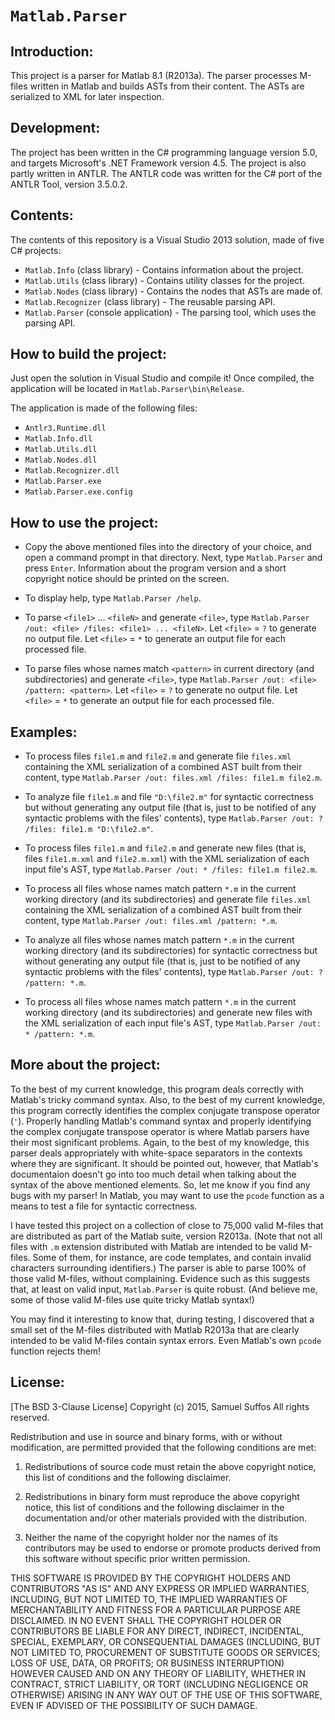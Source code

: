 # `Matlab.Parser` 

## Introduction: 

This project is a parser for Matlab 8.1 (R2013a). The parser processes M-files written in Matlab and builds ASTs from their content. The ASTs are serialized to XML for later inspection. 

## Development: 

The project has been written in the C# programming language version 5.0, and targets Microsoft's .NET Framework version 4.5. The project is also partly written in ANTLR. The ANTLR code was written for the C# port of the ANTLR Tool, version 3.5.0.2. 

## Contents: 

The contents of this repository is a Visual Studio 2013 solution, made of five C# projects: 
* `Matlab.Info` (class library) - Contains information about the project. 
* `Matlab.Utils` (class library) - Contains utility classes for the project. 
* `Matlab.Nodes` (class library) - Contains the nodes that ASTs are made of. 
* `Matlab.Recognizer` (class library) - The reusable parsing API. 
* `Matlab.Parser` (console application) - The parsing tool, which uses the parsing API. 

## How to build the project: 

Just open the solution in Visual Studio and compile it! Once compiled, the application will be located in `Matlab.Parser\bin\Release`. 

The application is made of the following files: 
* `Antlr3.Runtime.dll`
* `Matlab.Info.dll`
* `Matlab.Utils.dll` 
* `Matlab.Nodes.dll`
* `Matlab.Recognizer.dll` 
* `Matlab.Parser.exe` 
* `Matlab.Parser.exe.config` 

## How to use the project: 

* Copy the above mentioned files into the directory of your choice, and open a command prompt in that directory. Next, type `Matlab.Parser` and press `Enter`. Information about the program version and a short copyright notice should be printed on the screen. 

* To display help, type `Matlab.Parser /help`. 

* To parse `<file1>` ... `<fileN>` and generate `<file>`, type `Matlab.Parser /out: <file> /files: <file1> ... <fileN>`. Let `<file>` = `?` to generate no output file. Let `<file>` = `*` to generate an output file for each processed file. 

* To parse files whose names match `<pattern>` in current directory (and subdirectories) and generate `<file>`, type `Matlab.Parser /out: <file> /pattern: <pattern>`. Let `<file>` = `?` to generate no output file. Let `<file>` = `*` to generate an output file for each processed file.  

## Examples: 

* To process files `file1.m` and `file2.m` and generate file `files.xml` containing the XML serialization of a combined AST built from their content, type `Matlab.Parser /out: files.xml /files: file1.m file2.m`. 

* To analyze file `file1.m` and file `"D:\file2.m"` for syntactic correctness but without generating any output file (that is, just to be notified of any syntactic problems with the files' contents), type `Matlab.Parser /out: ? /files: file1.m "D:\file2.m"`. 

* To process files `file1.m` and `file2.m` and generate new files (that is, files `file1.m.xml` and `file2.m.xml`) with the XML serialization of each input file's AST, type `Matlab.Parser /out: * /files: file1.m file2.m`. 

* To process all files whose names match pattern `*.m` in the current working directory (and its subdirectories) and generate file `files.xml` containing the XML serialization of a combined AST built from their content, type `Matlab.Parser /out: files.xml /pattern: *.m`. 

* To analyze all files whose names match pattern `*.m` in the current working directory (and its subdirectories) for syntactic correctness but without generating any output file (that is, just to be notified of any syntactic problems with the files' contents), type `Matlab.Parser /out: ? /pattern: *.m`. 

* To process all files whose names match pattern `*.m` in the current working directory (and its subdirectories) and generate new files with the XML serialization of each input file's AST, type `Matlab.Parser /out: * /pattern: *.m`. 

## More about the project: 

To the best of my current knowledge, this program deals correctly with Matlab's tricky command syntax. Also, to the best of my current knowledge, this program correctly identifies the complex conjugate transpose operator (`'`). Properly handling Matlab's command syntax and properly identifying the complex conjugate transpose operator is where Matlab parsers have their most significant problems. Again, to the best of my knowledge, this parser deals appropriately with white-space separators in the contexts where they are significant. It should be pointed out, however, that Matlab's documentaion doesn't go into too much detail when talking about the syntax of the above mentioned elements. So, let me know if you find any bugs with my parser! In Matlab, you may want to use the `pcode` function as a means to test a file for syntactic correctness. 

I have tested this project on a collection of close to 75,000 valid M-files that are distributed as part of the Matlab suite, version R2013a. (Note that not all files with `.m` extension distributed with Matlab are intended to be valid M-files. Some of them, for instance, are code templates, and contain invalid characters surrounding identifiers.) The parser is able to parse 100% of those valid M-files, without complaining. Evidence such as this suggests that, at least on valid input, `Matlab.Parser` is quite robust. (And believe me, some of those valid M-files use quite tricky Matlab syntax!) 

You may find it interesting to know that, during testing, I discovered that a small set of the M-files distributed with Matlab R2013a that are clearly intended to be valid M-files contain syntax errors. Even Matlab's own `pcode` function rejects them! 

## License: 

[The BSD 3-Clause License]
Copyright (c) 2015, Samuel Suffos
All rights reserved.

Redistribution and use in source and binary forms, with or without modification, are permitted provided that the following conditions are met:

1. Redistributions of source code must retain the above copyright notice, this list of conditions and the following disclaimer.

2. Redistributions in binary form must reproduce the above copyright notice, this list of conditions and the following disclaimer in the documentation and/or other materials provided with the distribution.

3. Neither the name of the copyright holder nor the names of its contributors may be used to endorse or promote products derived from this software without specific prior written permission.

THIS SOFTWARE IS PROVIDED BY THE COPYRIGHT HOLDERS AND CONTRIBUTORS "AS IS" AND ANY EXPRESS OR IMPLIED WARRANTIES, INCLUDING, BUT NOT LIMITED TO, THE IMPLIED WARRANTIES OF MERCHANTABILITY AND FITNESS FOR A PARTICULAR PURPOSE ARE DISCLAIMED. IN NO EVENT SHALL THE COPYRIGHT HOLDER OR CONTRIBUTORS BE LIABLE FOR ANY DIRECT, INDIRECT, INCIDENTAL, SPECIAL, EXEMPLARY, OR CONSEQUENTIAL DAMAGES (INCLUDING, BUT NOT LIMITED TO, PROCUREMENT OF SUBSTITUTE GOODS OR SERVICES; LOSS OF USE, DATA, OR PROFITS; OR BUSINESS INTERRUPTION) HOWEVER CAUSED AND ON ANY THEORY OF LIABILITY, WHETHER IN CONTRACT, STRICT LIABILITY, OR TORT (INCLUDING NEGLIGENCE OR OTHERWISE) ARISING IN ANY WAY OUT OF THE USE OF THIS SOFTWARE, EVEN IF ADVISED OF THE POSSIBILITY OF SUCH DAMAGE.
